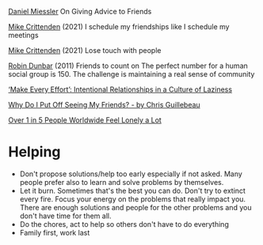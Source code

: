 
[Daniel Miessler](https://danielmiessler.com/blog/on-giving-advice-to-friends/)
On Giving Advice to Friends

[Mike Crittenden](https://critter.blog/2021/01/21/i-schedule-my-friendships-like-i-schedule-my-meetings/)
(2021) I schedule my friendships like I schedule my meetings

[Mike Crittenden](https://critter.blog/2021/09/16/lose-touch-with-people/)
(2021) Lose touch with people

[Robin Dunbar](https://www.theguardian.com/science/2011/apr/25/few-people-dunbars-number)
(2011) Friends to count on
The perfect number for a human social group is 150. The challenge is maintaining a real sense of community

[‘Make Every Effort’: Intentional Relationships in a Culture of Laziness](https://renew.org/make-every-effort/)

[Why Do I Put Off Seeing My Friends? - by Chris Guillebeau](https://yearofmentalhealth.substack.com/p/why-do-i-put-off-seeing-my-friends)

[Over 1 in 5 People Worldwide Feel Lonely a Lot](https://news.gallup.com/poll/646718/people-worldwide-feel-lonely-lot.aspx)

# Helping
* Don't propose solutions/help too early especially if not asked. Many people prefer also to learn and solve problems by themselves.
* Let it burn. Sometimes that's the best you can do. Don't try to extinct every fire. Focus your energy on the problems that really impact you. There are enough solutions and people for the other problems and you don't have time for them all.
* Do the chores, act to help so others don't have to do everything
* Family first, work last 
